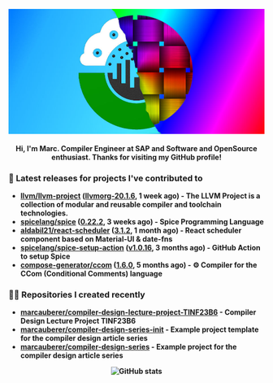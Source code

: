 <p align="center">
	<img src="https://raw.githubusercontent.com/marcauberer/marcauberer/master/images/frontpage-image.jpg">
	<br><br>
	<b>Hi, I'm Marc. Compiler Engineer at SAP and Software and OpenSource enthusiast. Thanks for visiting my GitHub profile!
</p>

### 🚀 Latest releases for projects I've contributed to


- [llvm/llvm-project](https://github.com/llvm/llvm-project) ([llvmorg-20.1.6](https://github.com/llvm/llvm-project/releases/tag/llvmorg-20.1.6), 1 week ago) - The LLVM Project is a collection of modular and reusable compiler and toolchain technologies.
- [spicelang/spice](https://github.com/spicelang/spice) ([0.22.2](https://github.com/spicelang/spice/releases/tag/0.22.2), 3 weeks ago) - Spice Programming Language
- [aldabil21/react-scheduler](https://github.com/aldabil21/react-scheduler) ([3.1.2](https://github.com/aldabil21/react-scheduler/releases/tag/3.1.2), 1 month ago) - React scheduler component based on Material-UI &amp; date-fns
- [spicelang/spice-setup-action](https://github.com/spicelang/spice-setup-action) ([v1.0.16](https://github.com/spicelang/spice-setup-action/releases/tag/v1.0.16), 3 months ago) - GitHub Action to setup Spice 
- [compose-generator/ccom](https://github.com/compose-generator/ccom) ([1.6.0](https://github.com/compose-generator/ccom/releases/tag/1.6.0), 5 months ago) - ⚙️ Compiler for the CCom (Conditional Comments) language

### 👨‍💻 Repositories I created recently
- [marcauberer/compiler-design-lecture-project-TINF23B6](https://github.com/marcauberer/compiler-design-lecture-project-TINF23B6) - Compiler Design Lecture Project TINF23B6
- [marcauberer/compiler-design-series-init](https://github.com/marcauberer/compiler-design-series-init) - Example project template for the compiler design article series
- [marcauberer/compiler-design-series](https://github.com/marcauberer/compiler-design-series) - Example project for the compiler design article series

<p align="center">
	<img src="https://github-readme-stats.vercel.app/api?username=marcauberer&show_icons=true&theme=dark" alt="GitHub stats">
</p>
